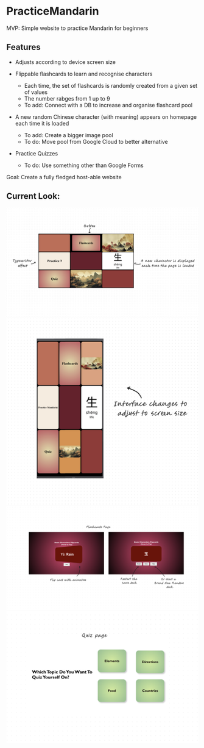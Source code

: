 # PracticeMandarin
MVP: Simple website to practice Mandarin for beginners

 ## Features
 - Adjusts according to device screen size 
 - Flippable flashcards to learn and recognise characters
     - Each time, the set of flashcards is randomly created from a given set of values
     - The number rabges from 1 up to 9
     - To add: <Improvement> Connect with a DB to increase and organise flashcard pool

 - A new random Chinese character (with meaning) appears on homepage each time it is loaded
     - To add: <Feature> Create a bigger image pool
     - To do: <Improvement> Move pool from Google Cloud to better alternative

 - Practice Quizzes
     - To do: <Improvement> Use something other than Google Forms

Goal: Create a fully fledged host-able website

## Current Look:

![Image of homepage for bigger screen, with annotations about features](images/homepage1.png)
![Image of homepage for smaller screen](images/homepage2.png)
![2 Images of flashcard page, with annotations about features](images/flashcardspage.png)
![Image of quiz page](images/quizpage.png)
